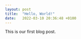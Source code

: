 ```yaml
---
layout: post
title:  "Hello, World!"
date:   2022-03-10 20:36:48 +0100
---
```

This is our first blog post.
